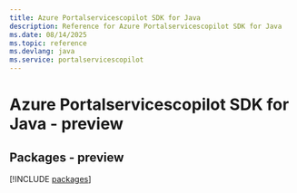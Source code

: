 ```yaml
---
title: Azure Portalservicescopilot SDK for Java
description: Reference for Azure Portalservicescopilot SDK for Java
ms.date: 08/14/2025
ms.topic: reference
ms.devlang: java
ms.service: portalservicescopilot
---
```

# Azure Portalservicescopilot SDK for Java - preview
## Packages - preview
[!INCLUDE [packages](portalservicescopilot-index.md)]